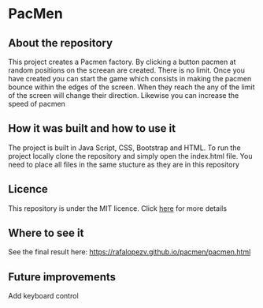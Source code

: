 # PacMen

## About the repository

This project creates a Pacmen factory. By clicking a button pacmen at random positions on the screean are created. There is no limit. Once you have created you can start the game which consists in making the pacmen bounce within the edges of the screen. When they reach the any of the limit of the screen will change their direction. Likewise you can increase the speed of pacmen

## How it was built and how to use it

The project is built in Java Script, CSS, Bootstrap and HTML. To run the project locally clone the repository and simply open the index.html file. You need to place all files in the same stucture as they are in this repository 

## Licence

This repository is under the MIT licence. Click [here](https://github.com/rafalopezv/PacMen/blob/main/LICENSE) for more details


## Where to see it

See the final result here: https://rafalopezv.github.io/pacmen/pacmen.html


## Future improvements

Add keyboard control
